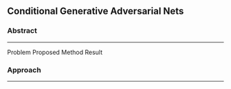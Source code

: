 ## Conditional Generative Adversarial Nets

### Abstract

------

Problem
Proposed Method
Result


### Approach

------


